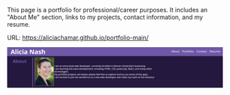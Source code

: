 This page is a portfolio for professional/career purposes. It includes an "About Me" section, links to my projects, contact information, and my resume. 

URL: https://aliciachamar.github.io/portfolio-main/

![Screenshot](https://github.com/aliciachamar/portfolio-main/blob/main/assets/images/portfolio-screenshot.PNG)